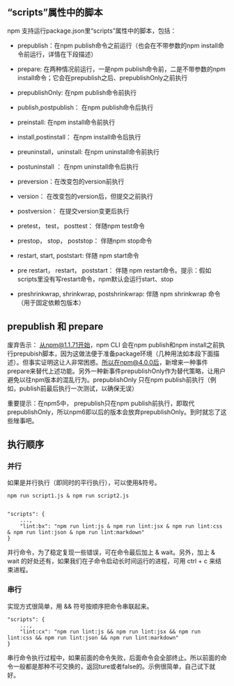 ## “scripts”属性中的脚本

npm 支持运行package.json里“scripts”属性中的脚本，包括：

* prepublish：在npm publish命令之前运行（也会在不带参数的npm install命令前运行，详情在下段描述）

* prepare: 在两种情况前运行，一是npm publish命令前，二是不带参数的npm install命令；它会在prepublish之后、prepublishOnly之前执行

* prepublishOnly: 在npm publish命令前执行

* publish,postpublish： 在npm publish命令后执行

* preinstall: 在npm install命令前执行

* install,postinstall： 在npm install命令后执行

* preuninstall，uninstall: 在npm uninstall命令前执行

* postuninstall ： 在npm uninstall命令后执行

* preversion：在改变包的version前执行

* version： 在改变包的version后，但提交之前执行

* postversion： 在提交version变更后执行

* pretest， test， posttest： 伴随npm test命令

* prestop， stop， poststop： 伴随npm stop命令

* restart, start, poststart: 伴随 npm start命令

* pre restart， restart， poststart： 伴随 npm restart命令。提示：假如scripts里没有写restart命令，npm默认会运行start、stop

* preshrinkwrap, shrinkwrap, postshrinkwrap: 伴随 npm shrinkwrap 命令（用于固定依赖包版本）

## prepublish 和 prepare
废弃告示：
从npm@1.1.71开始，npm CLI 会在npm publish和npm install之前执行prepubish脚本，因为这做法便于准备package环境（几种用法如本段下面描述）。但事实证明这让人非常困惑。所以在npm@4.0.0后，新增来一种事件prepare来替代上述功能。另外一种新事件prepublishOnly作为替代策略，让用户避免以往npm版本的混乱行为。prepublishOnly 只在npm publish前执行（例如，publish前最后执行一次测试，以确保无误）

重要提示：在npm5中， prepublish只在npm publish前执行，即取代prepublishOnly，所以npm6即以后的版本会放弃prepublishOnly。到时就忘了这些矬事吧。

## 执行顺序


### 并行

如果是并行执行（即同时的平行执行），可以使用&符号。
```tsx
npm run script1.js & npm run script2.js


"scripts": {
    ...,
    "lint:bx": "npm run lint:js & npm run lint:jsx & npm run lint:css & npm run lint:json & npm run lint:markdown"
}

```

并行命令，为了稳定复现一些错误，可在命令最后加上 & wait。另外，加上 & wait 的好处还有，如果我们在子命令启动长时间运行的进程，可用 ctrl + c 来结束进程。

### 串行

实现方式很简单，用 && 符号按顺序把命令串联起来。

```tsx
"scripts": {
    ...,
    "lint:cx": "npm run lint:js && npm run lint:jsx && npm run lint:css && npm run lint:json && npm run lint:markdown"
}

```

 串行命令执行过程中，如果前面的命令失败，后面命令会全部终止。所以前面的命令一般都是那种不可交换的，返回ture或者false的。示例很简单，自己试下就好。